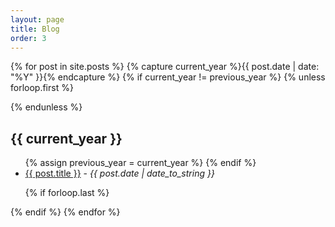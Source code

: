 ```yaml
---
layout: page
title: Blog
order: 3
---
```


{% for post in site.posts %}
{% capture current_year %}{{ post.date | date: "%Y" }}{% endcapture %}
{% if current_year != previous_year %}
{% unless forloop.first %}
</ul>
{% endunless %}
<h2>{{ current_year }}</h2>
<ul>
{% assign previous_year = current_year %}
{% endif %}
<li><a href="{{ post.url }}">{{ post.title }}</a> - <em>{{ post.date | date_to_string }}</em></li>

{% if forloop.last %}
</ul>
{% endif %}
{% endfor %}
